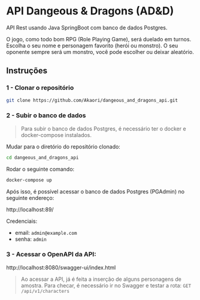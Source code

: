 # API Dangeous & Dragons (AD&D)

API Rest usando Java SpringBoot com banco de dados Postgres.

O jogo, como todo bom RPG (Role Playing Game), será duelado em turnos.
Escolha o seu nome e personagem favorito (herói ou monstro).
O seu oponente sempre será um monstro, você pode escolher ou deixar aleatório.


## Instruções

### 1 - Clonar o repositório

```bash
git clone https://github.com/Akaori/dangeous_and_dragons_api.git
```

### 2 - Subir o banco de dados
> Para subir o banco de dados Postgres, é necessário ter o docker e docker-compose instalados. 

Mudar para o diretório do repositório clonado:

```bash
cd dangeous_and_dragons_api
```


Rodar o seguinte comando:

```bash
docker-compose up
```

Após isso, é possível acessar o banco de dados Postgres (PGAdmin) no seguinte endereço:

http://localhost:89/

Credenciais:

- email: `admin@example.com`
- senha: `admin`

### 3 - Acessar o OpenAPI da API:

http://localhost:8080/swagger-ui/index.html

> Ao acessar a API, já é feita a inserção de alguns personagens de amostra. Para checar, é necessário ir no Swagger e testar a rota: `GET /api/v1/characters`

